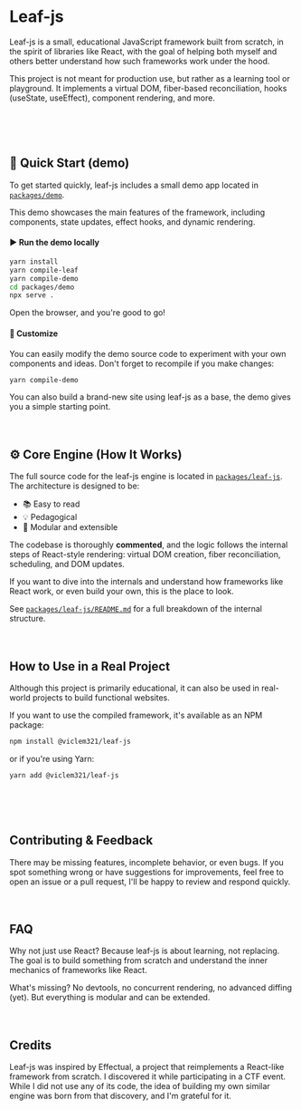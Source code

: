 # Leaf-js

Leaf-js is a small, educational JavaScript framework built from scratch, in the spirit of libraries like React, with the goal of helping both myself and others better understand how such frameworks work under the hood.

This project is not meant for production use, but rather as a learning tool or playground. It implements a virtual DOM, fiber-based reconciliation, hooks (useState, useEffect), component rendering, and more.

<br><br><br>








## 🧪 Quick Start (demo)

To get started quickly, leaf-js includes a small demo app located in [`packages/demo`](./packages/demo).

This demo showcases the main features of the framework, including components, state updates, effect hooks, and dynamic rendering.

#### ▶️ Run the demo locally

```bash
yarn install
yarn compile-leaf
yarn compile-demo
cd packages/demo
npx serve .
```
Open the browser, and you're good to go!

#### 🧪 Customize

You can easily modify the demo source code to experiment with your own components and ideas. Don't forget to recompile if you make changes:
```bash
yarn compile-demo
```

You can also build a brand-new site using leaf-js as a base, the demo gives you a simple starting point.
<br><br><br>










## ⚙️ Core Engine (How It Works)

The full source code for the leaf-js engine is located in [`packages/leaf-js`](./packages/leaf-js). The architecture is designed to be:

- 📚 Easy to read
- 💡 Pedagogical
- 🧩 Modular and extensible

The codebase is thoroughly **commented**, and the logic follows the internal steps of React-style rendering: virtual DOM creation, fiber reconciliation, scheduling, and DOM updates.

If you want to dive into the internals and understand how frameworks like React work, or even build your own, this is the place to look.

See [`packages/leaf-js/README.md`](./packages/leaf-js/README.md) for a full breakdown of the internal structure.
<br><br><br>









## How to Use in a Real Project

Although this project is primarily educational, it can also be used in real-world projects to build functional websites.

If you want to use the compiled framework, it's available as an NPM package:

```bash
npm install @viclem321/leaf-js
```
or if you're using Yarn:
```bash
yarn add @viclem321/leaf-js
```
<br><br><br>






## Contributing & Feedback

There may be missing features, incomplete behavior, or even bugs. If you spot something wrong or have suggestions for improvements, feel free to open an issue or a pull request, I'll be happy to review and respond quickly.
<br><br><br>



## FAQ

Why not just use React?
Because leaf-js is about learning, not replacing. The goal is to build something from scratch and understand the inner mechanics of frameworks like React.

What's missing?
No devtools, no concurrent rendering, no advanced diffing (yet). But everything is modular and can be extended.
<br><br><br>



## Credits

Leaf-js was inspired by Effectual, a project that reimplements a React-like framework from scratch. I discovered it while participating in a CTF event. While I did not use any of its code, the idea of building my own similar engine was born from that discovery, and I'm grateful for it.

